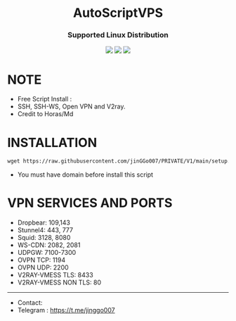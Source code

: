 <h1 align="center">AutoScriptVPS</h1>

<h3 align="center">Supported Linux Distribution</h3>
<p align="center"><img src="https://img.shields.io/static/v1?style=for-the-badge&logo=debian&label=Debian%209&message=Stretch&color=red"> <img src="https://img.shields.io/static/v1?style=for-the-badge&logo=debian&label=Debian%2010&message=Buster&color=red"> <img src="https://img.shields.io/static/v1?style=for-the-badge&logo=ubuntu&label=Ubuntu%2018&message=18.04 LTS&color=red"> </p>


# NOTE
- Free Script Install :
- SSH, SSH-WS, Open VPN and V2ray.
- Credit to Horas/Md

# INSTALLATION

```html
wget https://raw.githubusercontent.com/jinGGo007/PRIVATE/V1/main/setup.sh && chmod +x setup.sh && ./setup.sh
  ```
 - You must have domain before install this script 
  
# VPN SERVICES AND PORTS

- Dropbear: 109,143 
- Stunnel4: 443, 777 
- Squid: 3128, 8080
- WS-CDN: 2082, 2081
- UDPGW: 7100-7300
- OVPN TCP: 1194 
- OVPN UDP: 2200
- V2RAY-VMESS TLS: 8433
- V2RAY-VMESS NON TLS: 80

------------------------------
- Contact:
- Telegram : https://t.me/jinggo007
